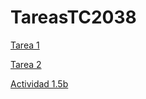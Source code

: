 # TareasTC2038


[Tarea 1](TC2038/A11_Algoritmos_A01709338)

[Tarea 2](TC2038/Actividad1_4/main.cpp)

[Actividad 1.5b](TC2038/Actividad1.5b/algoritmos.cpp)
